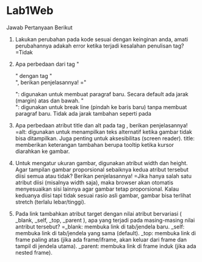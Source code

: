 # Lab1Web
Jawab Pertanyaan Berikut
1. Lakukan perubahan pada kode sesuai dengan keinginan anda, amati perubahannya adakah
error ketika terjadi kesalahan penulisan tag?
=Tidak

2. Apa perbedaan dari tag "<p>" dengan tag "<br>", berikan penjelasannya!
   ="<p>": digunakan untuk membuat paragraf baru. Secara default ada jarak (margin) atas dan bawah.
    "<br>": digunakan untuk break line (pindah ke baris baru) tanpa membuat paragraf baru. Tidak ada jarak tambahan seperti pada <p>
     
3. Apa perbedaan atribut title dan alt pada tag <img>, berikan penjelasannya!
   =alt: digunakan untuk menampilkan teks alternatif ketika gambar tidak bisa ditampilkan. Juga penting untuk aksesibilitas (screen reader).
    title: memberikan keterangan tambahan berupa tooltip ketika kursor diarahkan ke gambar.
   
4. Untuk mengatur ukuran gambar, digunakan atribut width dan height. Agar tampilan gambar
proporsional sebaiknya kedua atribut tersebut diisi semua atau tidak? Berikan penjelasannya!
=Jika hanya salah satu atribut diisi (misalnya width saja), maka browser akan otomatis menyesuaikan sisi lainnya agar gambar tetap proporsional.
 Kalau keduanya diisi tapi tidak sesuai rasio asli gambar, gambar bisa terlihat stretch (terlalu lebar/tinggi).

5. Pada link tambahkan atribut target dengan nilai atribut bervariasi ( _blank, _self, _top,
_parent ), apa yang terjadi pada masing-masing nilai antribut tersebut?
=_blank: membuka link di tab/jendela baru.
 _self: membuka link di tab/jendela yang sama (default).
 _top: membuka link di frame paling atas (jika ada frame/iframe, akan keluar dari frame dan tampil di jendela utama).
 _parent: membuka link di frame induk (jika ada nested frame).
